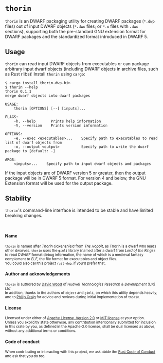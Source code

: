 # `thorin`
`thorin` is an DWARF packaging utility for creating DWARF packages (`*.dwp` files) out of input
DWARF objects (`*.dwo` files; or `*.o` files with `.dwo` sections), supporting both the pre-standard
GNU extension format for DWARF packages and the standardized format introduced in DWARF 5.

## Usage
`thorin` can read input DWARF objects from executables or can package arbitrary input dwarf
objects (including DWARF objects in archive files, such as Rust rlibs)! Install `thorin` using
`cargo`:

```shell-session
$ cargo install thorin-dwp-bin
$ thorin --help
thorin 0.1.1
merge dwarf objects into dwarf packages

USAGE:
    thorin [OPTIONS] [--] [inputs]...

FLAGS:
    -h, --help       Prints help information
    -V, --version    Prints version information

OPTIONS:
    -e, --exec <executables>...    Specify path to executables to read list of dwarf objects from
    -o, --output <output>          Specify path to write the dwarf package to [default: -]

ARGS:
    <inputs>...    Specify path to input dwarf objects and packages
```

If the input objects are of DWARF version 5 or greater, then the output package will be in DWARF 5
format. For version 4 and below, the GNU Extension format will be used for the output package.

## Stability
`thorin`'s command-line interface is intended to be stable and have limited breaking changes.

<br>

#### Name
<sup>
<code>thorin</code> is named after <i>Thorin Oakenshield</i> from <i>The Hobbit</i>, as Thorin is
a dwarf who leads other dwarves. <code>thorin</code> uses the <code>gimli</code> library
(named after a dwarf from <i>Lord of the Rings</i>) to read <i>DWARF</i> format debug information,
the name of which is a medieval fantasy complement to <i>ELF</i>, the file format for executables
and object files.
</sup>

<br>

<sub>
You could also call this project <code>rust-dwp</code>, if you'd prefer that.
</sub>

<br>

#### Author and acknowledgements
<sup>
<code>thorin</code> is authored by <a href="https://davidtw.co">David Wood</a> of
<i>Huawei Technologies Research & Development (UK) Ltd</i>.
</sup>

<br>

<sub>
In addition, thanks to the authors of <code>object</code> and <code>gimli</code>, on which this
utility depends heavily; and to <a href="https://github.com/philipc">Philip Craig</a> for advice
and reviews during initial implementation of <code>thorin</code>.
</sub>

<br>

#### License
<sup>
Licensed under either of <a href="https://www.apache.org/licenses/LICENSE-2.0">Apache License,
Version 2.0</a> or <a href="https://opensource.org/licenses/MIT">MIT license</a> at your option.
</sup>

<br>

<sub>
Unless you explicitly state otherwise, any contribution intentionally submitted for inclusion in
this crate by you, as defined in the Apache-2.0 license, shall be dual licensed as above, without
any additional terms or conditions.
</sub>

<br>

#### Code of conduct
<sup>
When contributing or interacting with this project, we ask abide the
<a href="https://www.rust-lang.org/en-US/conduct.html">Rust Code of Conduct</a> and ask that you do
too.
</sup>
